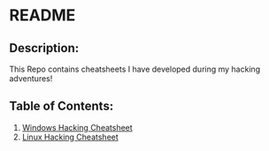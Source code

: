 # README

## Description:
This Repo contains cheatsheets I have developed during my hacking adventures!

## Table of Contents:
 1. [Windows Hacking Cheatsheet](../Cheatsheets/win-hacking-cheatsheet.md)
 2. [Linux Hacking Cheatsheet](../Cheatsheets/nix-hacking-cheatsheet.md)